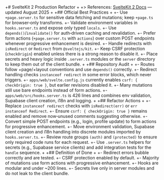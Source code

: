 +# SvelteKit 2 Production Refactor
+
+> References: [SvelteKit 2 Docs](https://kit.svelte.dev/docs) — updated August 2025
+
+## Official Best Practices
+
+- Use `+page.server.ts` for sensitive data fetching and mutations; keep `+page.ts` for browser‑only transforms.
+- Validate environment variables in `hooks.server.ts` and expose only typed `locals`.
+- Use `depends()`/`invalidate()` for auth‑driven caching and revalidation.
+- Prefer form actions (`+page.server.ts` with `actions`) over custom POST endpoints whenever progressive enhancement is desired.
+- Handle redirects with `isRedirect` or `Redirect` from `@sveltejs/kit`.
+- Keep CSRF protection (`checkOrigin`) enabled unless there is a strong reason to disable it.
+- Place secrets and heavy logic inside `.server.ts` modules or the `server` directory to keep them out of the client bundle.
+
+## Repository Audit
+
+- Routes follow +page/+layout conventions and use `depends()` correctly.
+- Redirect handling checks `instanceof redirect` in some error blocks, which never triggers.
+- `apps/web/svelte.config.js` currently enables `csrf: { checkOrigin: true }`, but earlier revisions disabled it.
+- Many mutations still use bare endpoints instead of form actions.
+- `apps/web/src/hooks.server.ts` is 426 lines and combines env validation, Supabase client creation, i18n and logging.
+
+## Refactor Actions
+
+- Replace `instanceof redirect` checks with `isRedirect(err)` or `err instanceof Redirect`.
+- Ensure `csrf: { checkOrigin: true }` remains enabled and remove now‑unused comments suggesting otherwise.
+- Convert simple POST endpoints (e.g., login, profile update) to form actions for progressive enhancement.
+- Move environment validation, Supabase client creation and i18n handling into discrete modules imported by `hooks.server.ts`.
+- Review route groups `(auth)` and `(protected)` to ensure only required code runs for each request.
+- Use `.server.ts` helpers for secrets (e.g., Supabase service clients) and add integration tests for the `handle` sequence.
+
+## Definition of Done
+
+- Redirect errors bubble correctly and are tested.
+- CSRF protection enabled by default.
+- Majority of mutations use form actions with progressive enhancement.
+- Hooks are modular and under ~200 lines.
+- Secrets live only in server modules and do not leak to the client bundle.
